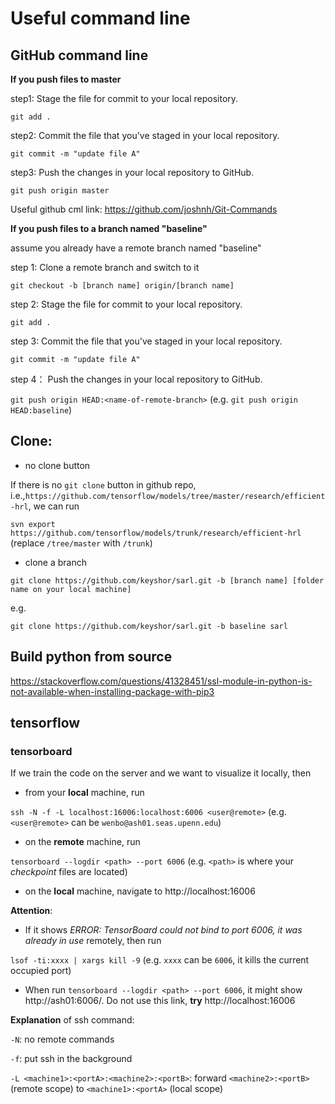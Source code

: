 # Useful command line

## GitHub command line

**If you push files to master**

step1: Stage the file for commit to your local repository.

`git add .`

step2: Commit the file that you've staged in your local repository.

`git commit -m "update file A"`

step3: Push the changes in your local repository to GitHub.

`git push origin master`

Useful github cml link: https://github.com/joshnh/Git-Commands

**If you push files to a branch named "baseline"**

assume you already have a remote branch named "baseline"

step 1: Clone a remote branch and switch to it

`git checkout -b [branch name] origin/[branch name]`

step 2: Stage the file for commit to your local repository.

`git add .`

step 3: Commit the file that you've staged in your local repository.

`git commit -m "update file A"`

step 4： Push the changes in your local repository to GitHub. 

`git push origin HEAD:<name-of-remote-branch>` (e.g. `git push origin HEAD:baseline`)

## Clone:

- no clone button

If there is no `git clone` button in github repo, i.e.,`https://github.com/tensorflow/models/tree/master/research/efficient-hrl`, we can run

`svn export https://github.com/tensorflow/models/trunk/research/efficient-hrl` (replace `/tree/master` with `/trunk`)

- clone a branch

`git clone https://github.com/keyshor/sarl.git -b [branch name] [folder name on your local machine]`

e.g.

`git clone https://github.com/keyshor/sarl.git -b baseline sarl`

## Build python from source

https://stackoverflow.com/questions/41328451/ssl-module-in-python-is-not-available-when-installing-package-with-pip3

## tensorflow

### tensorboard

If we train the code on the server and we want to visualize it locally, then

- from your **local** machine, run

`ssh -N -f -L localhost:16006:localhost:6006 <user@remote>` (e.g. `<user@remote>` can be `wenbo@ash01.seas.upenn.edu`)

- on the **remote** machine, run

`tensorboard --logdir <path> --port 6006` (e.g. `<path>` is where your *checkpoint* files are located)

- on the **local** machine, navigate to http://localhost:16006

**Attention**: 

- If it shows *ERROR: TensorBoard could not bind to port 6006, it was already in use* remotely, then run

`lsof -ti:xxxx | xargs kill -9` (e.g. `xxxx` can be `6006`, it kills the current occupied port)

- When run `tensorboard --logdir <path> --port 6006`, it might show http://ash01:6006/. Do not use this link, **try** http://localhost:16006

**Explanation** of ssh command:

`-N`: no remote commands

`-f`: put ssh in the background

`-L <machine1>:<portA>:<machine2>:<portB>`: forward `<machine2>:<portB>` (remote scope) to `<machine1>:<portA>` (local scope) 
